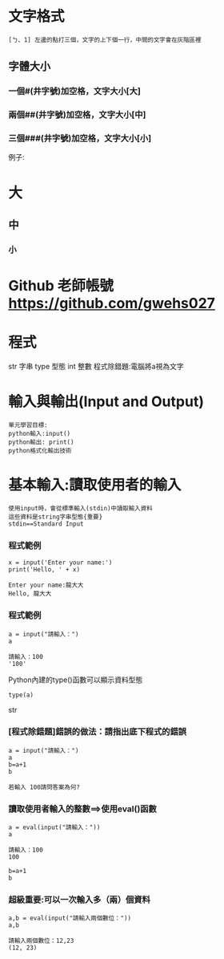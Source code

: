 # 文字格式

```
[ㄅ、1] 左邊的點打三個，文字的上下個一行，中間的文字會在灰階區裡
```
## 字體大小
### 一個#(井字號)加空格，文字大小[大]
### 兩個##(井字號)加空格，文字大小[中]
### 三個###(井字號)加空格，文字大小[小]
例子:
# 大
## 中
### 小

# Github 老師帳號 https://github.com/gwehs027

# 程式
str 字串
type 型態
int 整數
程式除錯題:電腦將a視為文字


# 輸入與輸出(Input and Output)
```
單元學習目標:
python輸入:input()
python輸出: print()
python格式化輸出技術
```

# 基本輸入:讀取使用者的輸入
```
使用input時，會從標準輸入(stdin)中讀取輸入資料
這些資料是string字串型態{重要}
stdin==Standard Input
```
### 程式範例 
```
x = input('Enter your name:')
print('Hello, ' + x)
```
```
Enter your name:龍大大
Hello, 龍大大
```
### 程式範例 
```
a = input("請輸入：")
a
```
```
請輸入：100
'100'
```

Python內建的type()函數可以顯示資料型態
```
type(a)
```
str

### [程式除錯題]錯誤的做法：請指出底下程式的錯誤
```
a = input("請輸入：")
a
b=a+1
b
```
```
若輸入 100請問答案為何?
```

### 讀取使用者輸入的整數==>使用eval()函數
```
a = eval(input("請輸入："))
a
```
```
請輸入：100
100
```
```
b=a+1
b
```
### 超級重要:可以一次輸入多（兩）個資料
```
a,b = eval(input("請輸入兩個數位："))
a,b
```
```
請輸入兩個數位：12,23
(12, 23)
```
```
